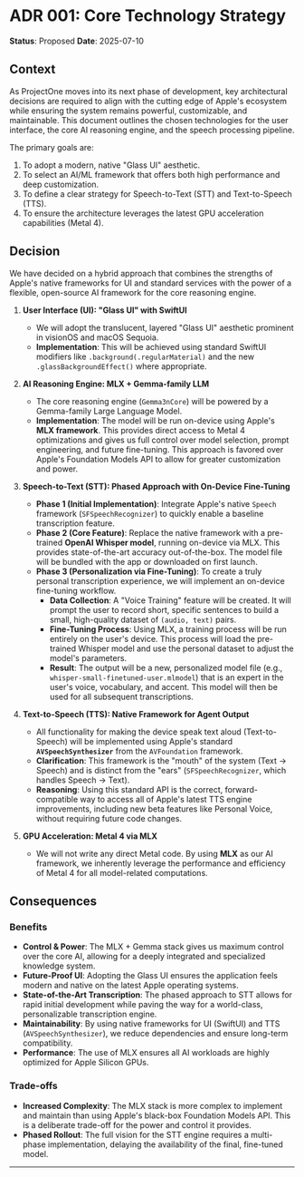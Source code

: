 # ADR 001: Core Technology Strategy

**Status**: Proposed
**Date**: 2025-07-10

## Context

As ProjectOne moves into its next phase of development, key architectural decisions are required to align with the cutting edge of Apple's ecosystem while ensuring the system remains powerful, customizable, and maintainable. This document outlines the chosen technologies for the user interface, the core AI reasoning engine, and the speech processing pipeline.

The primary goals are:
1.  To adopt a modern, native "Glass UI" aesthetic.
2.  To select an AI/ML framework that offers both high performance and deep customization.
3.  To define a clear strategy for Speech-to-Text (STT) and Text-to-Speech (TTS).
4.  To ensure the architecture leverages the latest GPU acceleration capabilities (Metal 4).

## Decision

We have decided on a hybrid approach that combines the strengths of Apple's native frameworks for UI and standard services with the power of a flexible, open-source AI framework for the core reasoning engine.

1.  **User Interface (UI): "Glass UI" with SwiftUI**
    *   We will adopt the translucent, layered "Glass UI" aesthetic prominent in visionOS and macOS Sequoia.
    *   **Implementation**: This will be achieved using standard SwiftUI modifiers like `.background(.regularMaterial)` and the new `.glassBackgroundEffect()` where appropriate.

2.  **AI Reasoning Engine: MLX + Gemma-family LLM**
    *   The core reasoning engine (`Gemma3nCore`) will be powered by a Gemma-family Large Language Model.
    *   **Implementation**: The model will be run on-device using Apple's **MLX framework**. This provides direct access to Metal 4 optimizations and gives us full control over model selection, prompt engineering, and future fine-tuning. This approach is favored over Apple's Foundation Models API to allow for greater customization and power.

3.  **Speech-to-Text (STT): Phased Approach with On-Device Fine-Tuning**
    *   **Phase 1 (Initial Implementation)**: Integrate Apple's native `Speech` framework (`SFSpeechRecognizer`) to quickly enable a baseline transcription feature.
    *   **Phase 2 (Core Feature)**: Replace the native framework with a pre-trained **OpenAI Whisper model**, running on-device via MLX. This provides state-of-the-art accuracy out-of-the-box. The model file will be bundled with the app or downloaded on first launch.
    *   **Phase 3 (Personalization via Fine-Tuning)**: To create a truly personal transcription experience, we will implement an on-device fine-tuning workflow.
        *   **Data Collection**: A "Voice Training" feature will be created. It will prompt the user to record short, specific sentences to build a small, high-quality dataset of `(audio, text)` pairs.
        *   **Fine-Tuning Process**: Using MLX, a training process will be run entirely on the user's device. This process will load the pre-trained Whisper model and use the personal dataset to adjust the model's parameters.
        *   **Result**: The output will be a new, personalized model file (e.g., `whisper-small-finetuned-user.mlmodel`) that is an expert in the user's voice, vocabulary, and accent. This model will then be used for all subsequent transcriptions.

4.  **Text-to-Speech (TTS): Native Framework for Agent Output**
    *   All functionality for making the device speak text aloud (Text-to-Speech) will be implemented using Apple's standard **`AVSpeechSynthesizer`** from the `AVFoundation` framework.
    *   **Clarification**: This framework is the "mouth" of the system (Text -> Speech) and is distinct from the "ears" (`SFSpeechRecognizer`, which handles Speech -> Text).
    *   **Reasoning**: Using this standard API is the correct, forward-compatible way to access all of Apple's latest TTS engine improvements, including new beta features like Personal Voice, without requiring future code changes.

5.  **GPU Acceleration: Metal 4 via MLX**
    *   We will not write any direct Metal code. By using **MLX** as our AI framework, we inherently leverage the performance and efficiency of Metal 4 for all model-related computations.

## Consequences

### Benefits
*   **Control & Power**: The MLX + Gemma stack gives us maximum control over the core AI, allowing for a deeply integrated and specialized knowledge system.
*   **Future-Proof UI**: Adopting the Glass UI ensures the application feels modern and native on the latest Apple operating systems.
*   **State-of-the-Art Transcription**: The phased approach to STT allows for rapid initial development while paving the way for a world-class, personalizable transcription engine.
*   **Maintainability**: By using native frameworks for UI (SwiftUI) and TTS (`AVSpeechSynthesizer`), we reduce dependencies and ensure long-term compatibility.
*   **Performance**: The use of MLX ensures all AI workloads are highly optimized for Apple Silicon GPUs.

### Trade-offs
*   **Increased Complexity**: The MLX stack is more complex to implement and maintain than using Apple's black-box Foundation Models API. This is a deliberate trade-off for the power and control it provides.
*   **Phased Rollout**: The full vision for the STT engine requires a multi-phase implementation, delaying the availability of the final, fine-tuned model.

---
